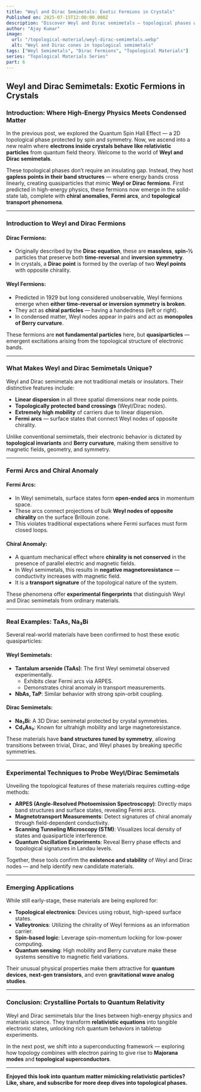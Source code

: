 ```yaml
---
title: "Weyl and Dirac Semimetals: Exotic Fermions in Crystals"
Published on: 2025-07-15T12:00:00.000Z
description: "Discover Weyl and Dirac semimetals — topological phases where quasiparticles mimic high-energy fermions, giving rise to Fermi arcs, chiral anomalies, and more."
author: "Ajay Kumar"
image:
  url: "/topological-material/weyl-dirac-semimetals.webp"
  alt: "Weyl and Dirac cones in topological semimetals"
tags: ["Weyl Semimetals", "Dirac Fermions", "Topological Materials"]
series: "Topological Materials Series"
part: 6
---
```


## Weyl and Dirac Semimetals: Exotic Fermions in Crystals

### Introduction: Where High-Energy Physics Meets Condensed Matter

In the previous post, we explored the Quantum Spin Hall Effect — a 2D topological phase protected by spin and symmetry. Now, we ascend into a new realm where **electrons inside crystals behave like relativistic particles** from quantum field theory. Welcome to the world of **Weyl and Dirac semimetals**.

These topological phases don’t require an insulating gap. Instead, they host **gapless points in their band structures** — where energy bands cross linearly, creating quasiparticles that mimic **Weyl or Dirac fermions**. First predicted in high-energy physics, these fermions now emerge in the solid-state lab, complete with **chiral anomalies**, **Fermi arcs**, and **topological transport phenomena**.

---

### Introduction to Weyl and Dirac Fermions

#### Dirac Fermions:
- Originally described by the **Dirac equation**, these are **massless**, **spin-½** particles that preserve both **time-reversal** and **inversion symmetry**.
- In crystals, a **Dirac point** is formed by the overlap of two **Weyl points** with opposite chirality.

#### Weyl Fermions:
- Predicted in 1929 but long considered unobservable, Weyl fermions emerge when **either time-reversal or inversion symmetry is broken**.
- They act as **chiral particles** — having a handedness (left or right).
- In condensed matter, Weyl nodes appear in pairs and act as **monopoles of Berry curvature**.

These fermions are **not fundamental particles** here, but **quasiparticles** — emergent excitations arising from the topological structure of electronic bands.

---

### What Makes Weyl and Dirac Semimetals Unique?

Weyl and Dirac semimetals are not traditional metals or insulators. Their distinctive features include:

- **Linear dispersion** in all three spatial dimensions near node points.
- **Topologically protected band crossings** (Weyl/Dirac nodes).
- **Extremely high mobility** of carriers due to linear dispersion.
- **Fermi arcs** — surface states that connect Weyl nodes of opposite chirality.

Unlike conventional semimetals, their electronic behavior is dictated by **topological invariants** and **Berry curvature**, making them sensitive to magnetic fields, geometry, and symmetry.

---

### Fermi Arcs and Chiral Anomaly

#### Fermi Arcs:
- In Weyl semimetals, surface states form **open-ended arcs** in momentum space.
- These arcs connect projections of bulk **Weyl nodes of opposite chirality** on the surface Brillouin zone.
- This violates traditional expectations where Fermi surfaces must form closed loops.

#### Chiral Anomaly:
- A quantum mechanical effect where **chirality is not conserved** in the presence of parallel electric and magnetic fields.
- In Weyl semimetals, this results in **negative magnetoresistance** — conductivity increases with magnetic field.
- It is a **transport signature** of the topological nature of the system.

These phenomena offer **experimental fingerprints** that distinguish Weyl and Dirac semimetals from ordinary materials.

---

### Real Examples: TaAs, Na₃Bi

Several real-world materials have been confirmed to host these exotic quasiparticles:

#### Weyl Semimetals:
- **Tantalum arsenide (TaAs)**: The first Weyl semimetal observed experimentally.
  - Exhibits clear Fermi arcs via ARPES.
  - Demonstrates chiral anomaly in transport measurements.
- **NbAs, TaP**: Similar behavior with strong spin-orbit coupling.

#### Dirac Semimetals:
- **Na₃Bi**: A 3D Dirac semimetal protected by crystal symmetries.
- **Cd₃As₂**: Known for ultrahigh mobility and large magnetoresistance.

These materials have **band structures tuned by symmetry**, allowing transitions between trivial, Dirac, and Weyl phases by breaking specific symmetries.

---

### Experimental Techniques to Probe Weyl/Dirac Semimetals

Unveiling the topological features of these materials requires cutting-edge methods:

- **ARPES (Angle-Resolved Photoemission Spectroscopy)**: Directly maps band structures and surface states, revealing Fermi arcs.
- **Magnetotransport Measurements**: Detect signatures of chiral anomaly through field-dependent conductivity.
- **Scanning Tunneling Microscopy (STM)**: Visualizes local density of states and quasiparticle interference.
- **Quantum Oscillation Experiments**: Reveal Berry phase effects and topological signatures in Landau levels.

Together, these tools confirm the **existence and stability** of Weyl and Dirac nodes — and help identify new candidate materials.

---

### Emerging Applications

While still early-stage, these materials are being explored for:

- **Topological electronics**: Devices using robust, high-speed surface states.
- **Valleytronics**: Utilizing the chirality of Weyl fermions as an information carrier.
- **Spin-based logic**: Leverage spin-momentum locking for low-power computing.
- **Quantum sensing**: High mobility and Berry curvature make these systems sensitive to magnetic field variations.

Their unusual physical properties make them attractive for **quantum devices**, **next-gen transistors**, and even **gravitational wave analog studies**.

---

### Conclusion: Crystalline Portals to Quantum Relativity

Weyl and Dirac semimetals blur the lines between high-energy physics and materials science. They transform **relativistic equations** into tangible electronic states, unlocking rich quantum behaviors in tabletop experiments.

In the next post, we shift into a superconducting framework — exploring how topology combines with electron pairing to give rise to **Majorana modes** and **topological superconductors**.

---

**Enjoyed this look into quantum matter mimicking relativistic particles? Like, share, and subscribe for more deep dives into topological phases.**
